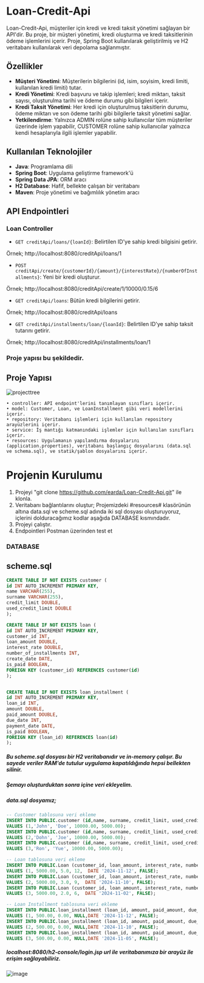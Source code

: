 # Loan-Credit-Api

Loan-Credit-Api, müşteriler için kredi ve kredi taksit yönetimi sağlayan bir API'dir. Bu proje, bir müşteri yönetimi, kredi oluşturma ve kredi taksitlerinin ödeme işlemlerini içerir. Proje, Spring Boot kullanılarak geliştirilmiş ve H2 veritabanı kullanılarak veri depolama sağlanmıştır.

## Özellikler

- **Müşteri Yönetimi**: Müşterilerin bilgilerini (id, isim, soyisim, kredi limiti, kullanılan kredi limiti) tutar.
- **Kredi Yönetimi**: Kredi başvuru ve takip işlemleri; kredi miktarı, taksit sayısı, oluşturulma tarihi ve ödeme durumu gibi bilgileri içerir.
- **Kredi Taksit Yönetimi**: Her kredi için oluşturulmuş taksitlerin durumu, ödeme miktarı ve son ödeme tarihi gibi bilgilerle taksit yönetimi sağlar.
- **Yetkilendirme**: Yalnızca ADMIN rolüne sahip kullanıcılar tüm müşteriler üzerinde işlem yapabilir, CUSTOMER rolüne sahip kullanıcılar yalnızca kendi hesaplarıyla ilgili işlemler yapabilir.

## Kullanılan Teknolojiler

- **Java**: Programlama dili
- **Spring Boot**: Uygulama geliştirme framework'ü
- **Spring Data JPA**: ORM aracı
- **H2 Database**: Hafif, bellekte çalışan bir veritabanı
- **Maven**: Proje yönetimi ve bağımlılık yönetim aracı

## API Endpointleri

###  Loan Controller

- `GET creditApi/loans/{loanId}`: Belirtilen ID'ye sahip kredi bilgisini getirir.

 Örnek; http://localhost:8080/creditApi/loans/1
 
- `POST creditApi/create/{customerId}/{amount}/{interestRate}/{numberOfInstallments}`: Yeni bir kredi oluşturur.

Örnek; http://localhost:8080/creditApi/create/1/10000/0.15/6
 
- `GET creditApi/loans`: Bütün kredi bilgilerini getirir.

Örnek; http://localhost:8080/creditApi/loans
 
- `GET creditApi/installments/loan/{loanId}`: Belirtilen ID'ye sahip taksit tutarını getirir.

 Örnek; http://localhost:8080/creditApi/installments/loan/1

### Proje yapısı bu şekildedir.

## Proje Yapısı
 ![projecttree](https://github.com/user-attachments/assets/39993910-8e15-4387-a10e-0b6e68efe4e0)

    • controller: API endpoint'lerini tanımlayan sınıfları içerir.
    • model: Customer, Loan, ve LoanInstallment gibi veri modellerini içerir.
    • repository: Veritabanı işlemleri için kullanılan repository arayüzlerini içerir.
    • service: İş mantığı katmanındaki işlemler için kullanılan sınıfları içerir.
    • resources: Uygulamanın yapılandırma dosyalarını (application.properties), veritabanı başlangıç dosyalarını (data.sql ve schema.sql), ve statik/şablon dosyalarını içerir. 


# Projenin Kurulumu 
1. Projeyi "git clone https://github.com/earda/Loan-Credit-Api.git" ile klonla.
2. Veritabanı bağlantılarını oluştur; Projemizdeki #resources# klasörünün altına data.sql ve scheme.sql adında iki sql dosyası oluşturuyoruz, içlerini dolduracağımız kodlar aşağıda DATABASE kısmındadır.
3. Projeyi çalıştır.
4. Endpointleri Postman üzerinden test et



### DATABASE 

## scheme.sql
```sql
CREATE TABLE IF NOT EXISTS customer (
id INT AUTO_INCREMENT PRIMARY KEY,
name VARCHAR(255),
surname VARCHAR(255),
credit_limit DOUBLE,
used_credit_limit DOUBLE
);

CREATE TABLE IF NOT EXISTS loan (
id INT AUTO_INCREMENT PRIMARY KEY,
customer_id INT,
loan_amount DOUBLE,
interest_rate DOUBLE,
number_of_installments INT,
create_date DATE,
is_paid BOOLEAN,
FOREIGN KEY (customer_id) REFERENCES customer(id)
);


CREATE TABLE IF NOT EXISTS loan_installment (
id INT AUTO_INCREMENT PRIMARY KEY,
loan_id INT,
amount DOUBLE,
paid_amount DOUBLE,
due_date INT,
payment_date DATE,
is_paid BOOLEAN,
FOREIGN KEY (loan_id) REFERENCES loan(id)
);
```
##### Bu scheme.sql dosyası bir H2 veritabanıdır ve in-memory çalışır. Bu sayede veriler RAM'de tutulur uygulama kapatıldığında hepsi bellekten silinir.

##### Şemayı oluşturduktan sonra içine veri ekleyelim.

##### data.sql dosyamız;

```sql
-- Customer tablosuna veri ekleme
INSERT INTO PUBLIC.customer (id,name, surname, credit_limit, used_credit_limit)
VALUES (1,'John', 'Doe', 10000.00, 5000.00);
INSERT INTO PUBLIC.customer (id,name, surname, credit_limit, used_credit_limit)
VALUES (2,'Dohn', 'Joe', 10000.00, 5000.00);
INSERT INTO PUBLIC.customer (id,name, surname, credit_limit, used_credit_limit)
VALUES (3,'Ron', 'Yue', 10000.00, 5000.00);

-- Loan tablosuna veri ekleme
INSERT INTO PUBLIC.Loan (customer_id, loan_amount, interest_rate, number_of_installments, create_date, is_paid)
VALUES (1, 5000.00, 5.0, 12,  DATE '2024-11-12', FALSE);
INSERT INTO PUBLIC.Loan (customer_id, loan_amount, interest_rate, number_of_installments, create_date, is_paid)
VALUES (2, 5000.00, 3.0, 9,  DATE '2024-11-10', FALSE);
INSERT INTO PUBLIC.Loan (customer_id, loan_amount, interest_rate, number_of_installments, create_date, is_paid)
VALUES (3, 5000.00, 2.0, 6,  DATE '2024-11-02', FALSE);

-- Loan Installment tablosuna veri ekleme
INSERT INTO PUBLIC.loan_installment (loan_id, amount, paid_amount, due_date, payment_date, is_paid)
VALUES (1, 500.00, 0.00, NULL,DATE '2024-11-12', FALSE);
INSERT INTO PUBLIC.loan_installment (loan_id, amount, paid_amount, due_date, payment_date, is_paid)
VALUES (2, 500.00, 0.00, NULL,DATE '2024-11-10', FALSE);
INSERT INTO PUBLIC.loan_installment (loan_id, amount, paid_amount, due_date, payment_date, is_paid)
VALUES (3, 500.00, 0.00, NULL,DATE '2024-11-05', FALSE);
```
##### localhost:8080/h2-console/login.jsp url ile veritabanımıza bir arayüz ile erişim sağlayabiliriz.

![image](https://github.com/user-attachments/assets/b005b1eb-f856-466a-83cc-c57e8f2db70a)


